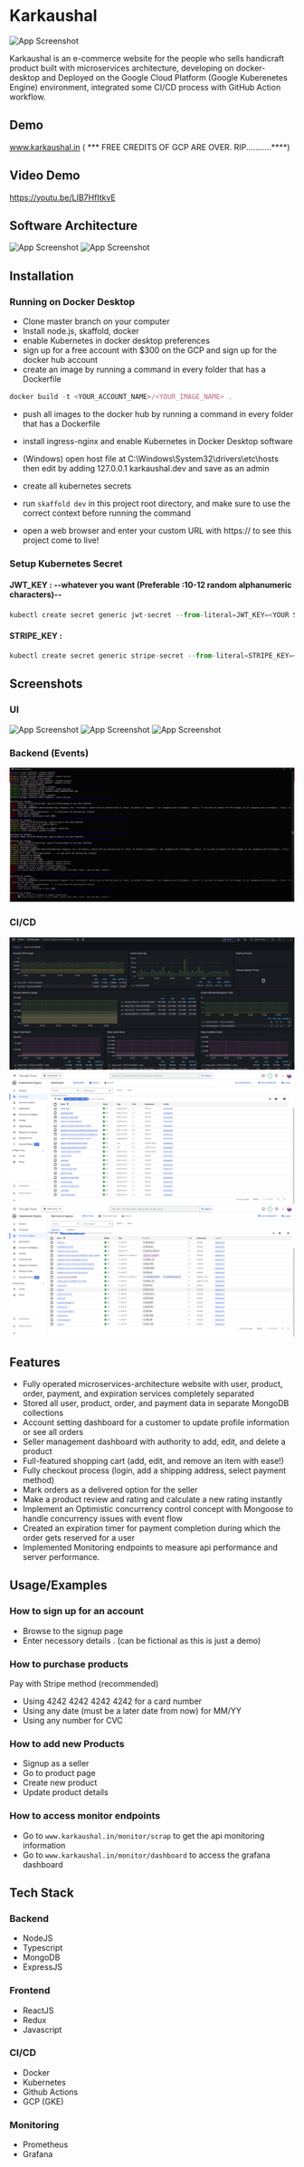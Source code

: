
# Karkaushal

![App Screenshot](./documentation/logo.jpg)

Karkaushal is an  e-commerce website for the people who sells handicraft product built with microservices architecture, developing on docker-desktop and Deployed on the Google Cloud Platform (Google Kuberenetes Engine) environment, integrated some CI/CD process with GitHub Action workflow.
## Demo

www.karkaushal.in ( *** FREE CREDITS OF GCP ARE OVER. RIP...........****)

## Video Demo
https://youtu.be/LIB7HfItkvE

## Software Architecture

![App Screenshot](./documentation/softwareArch.png)
![App Screenshot](./documentation/pub-sub-pattern.png)

## Installation

### Running on Docker Desktop

- Clone master branch on your computer
- Install node.js, skaffold, docker
- enable Kubernetes in docker desktop preferences
- sign up for a free account with $300 on the GCP and sign up for the docker hub account
- create an image by running a command in every folder that has a Dockerfile
``` javascript 
docker build -t <YOUR_ACCOUNT_NAME>/<YOUR_IMAGE_NAME> .
```
- push all images to the docker hub by running a command in every folder that has a Dockerfile
- install ingress-nginx and enable Kubernetes in Docker Desktop software

- (Windows) open host file at C:\Windows\System32\drivers\etc\hosts then edit by adding 127.0.0.1 karkaushal.dev and save as an admin

- create all kubernetes secrets
- run ```skaffold dev``` in this project root directory, and make sure to use the correct context before running the command
- open a web browser and enter your custom URL with https:// to see this project come to live!

### Setup Kubernetes Secret

#### JWT_KEY : --whatever you want (Preferable :10-12 random alphanumeric characters)--
``` javascript
kubectl create secret generic jwt-secret --from-literal=JWT_KEY=<YOUR SECRET>
```
#### STRIPE_KEY : 
``` javascript
kubectl create secret generic stripe-secret --from-literal=STRIPE_KEY=<YOUR STRIPE SECRET KEY>
```
## Screenshots

### UI
![App Screenshot](./documentation/homePage.png)
![App Screenshot](./documentation/productPage.png)
![App Screenshot](./documentation/paymentPage.png)

### Backend (Events)
![App Screenshot](./documentation/events.png)

### CI/CD
![App Screenshot](./documentation/grafanaDashboard.png)
![App Screenshot](./documentation/gcloud1.png)
![App Screenshot](./documentation/gcloud2.png)

## Features

- Fully operated microservices-architecture website with user, product, order, payment, and expiration services completely separated
- Stored all user, product, order, and payment data in separate MongoDB collections
- Account setting dashboard for a customer to update profile information or see all orders
- Seller management dashboard with authority to add, edit, and delete a product
- Full-featured shopping cart (add, edit, and remove an item with ease!)
- Fully checkout process (login, add a shipping address, select payment method)
- Mark orders as a delivered option for the seller
- Make a product review and rating and calculate a new rating instantly
- Implement an Optimistic concurrency control concept with Mongoose to handle concurrency issues with event flow
- Created an expiration timer for payment completion during which the order gets reserved for a user
- Implemented Monitoring endpoints to measure api performance and server performance.

## Usage/Examples

### How to sign up for an account
 -  Browse to the signup page
 - Enter necessory details . (can be fictional as this is just a demo)

### How to purchase products
Pay with Stripe method (recommended)

- Using 4242 4242 4242 4242 for a card number
- Using any date (must be a later date from now) for MM/YY
- Using any number for CVC

### How to add new Products

- Signup as a seller
- Go to product page
- Create new product
- Update product details 

### How to access monitor endpoints
- Go to ```www.karkaushal.in/monitor/scrap``` to get the api monitoring information
- Go to ```www.karkaushal.in/monitor/dashboard``` to access the grafana dashboard



## Tech Stack

### Backend 

- NodeJS
- Typescript
- MongoDB
- ExpressJS

### Frontend 

- ReactJS
- Redux
- Javascript

### CI/CD 

- Docker
- Kubernetes
- Github Actions
- GCP (GKE)

### Monitoring
- Prometheus
- Grafana
